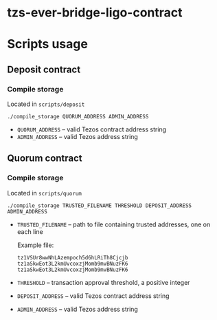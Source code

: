 # tzs-ever-bridge-ligo-contract

# Scripts usage
## Deposit contract
### Compile storage
Located in `scripts/deposit`
```
./compile_storage QUORUM_ADDRESS ADMIN_ADDRESS
```
* `QUORUM_ADDRESS` &ndash; valid Tezos contract address string
* `ADMIN_ADDRESS` &ndash; valid Tezos address string

## Quorum contract
### Compile storage
Located in `scripts/quorum`
```
./compile_storage TRUSTED_FILENAME THRESHOLD DEPOSIT_ADDRESS ADMIN_ADDRESS
```
* `TRUSTED_FILENAME` &ndash; path to file containing trusted addresses, one on each line
  
  Example file:

  ```
  tz1VSUr8wwNhLAzempoch5d6hLRiTh8Cjcjb
  tz1aSkwEot3L2kmUvcoxzjMomb9mvBNuzFK6
  tz1aSkwEot3L2kmUvcoxzjMomb9mvBNuzFK6
  ```
* `THRESHOLD` &ndash; transaction approval threshold, a positive integer
* `DEPOSIT_ADDRESS` &ndash; valid Tezos contract address string
* `ADMIN_ADDRESS` &ndash; valid Tezos address string